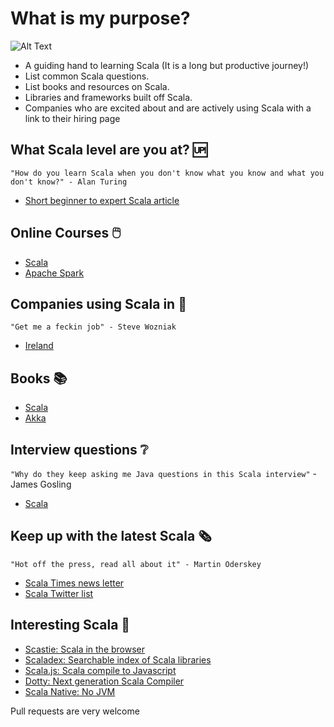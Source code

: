 
# What is my purpose?

![Alt Text](http://i.imgur.com/EdK1bag.gif)
* A guiding hand to learning Scala (It is a long but productive journey!)
* List common Scala questions.
* List books and resources on Scala.
* Libraries and frameworks built off Scala.
* Companies who are excited about and are actively using Scala with a link to their hiring page


## What Scala level are you at? 🆙
`"How do you learn Scala when you don't know what you know and what you don't know?" - Alan Turing`

* [Short beginner to expert Scala article](/articles/scala-level.md) 

## Online Courses 🖱️
* [Scala](/courses/scala.md)
* [Apache Spark](/courses/apache-spark.md)

## Companies using Scala in 👔
`"Get me a feckin job" - Steve Wozniak`

* [Ireland](/companies/ireland.md)

## Books 📚

* [Scala](/books/scala.md)
* [Akka](/books/akka.md)

## Interview questions ❔
`"Why do they keep asking me Java questions in this Scala interview"` - James Gosling

* [Scala](/questions/scala.md)

## Keep up with the latest Scala 🗞️
`"Hot off the press, read all about it" - Martin Oderskey`
 
 * [Scala Times news letter](http://scalatimes.com/)
 * [Scala Twitter list](https://twitter.com/ConorFennell/lists/scala)

## Interesting Scala 🤔

* [Scastie: Scala in the browser](https://scastie.scala-lang.org/)
* [Scaladex: Searchable index of Scala libraries](https://index.scala-lang.org/)
* [Scala.js: Scala compile to Javascript](https://www.scala-js.org/)
* [Dotty: Next generation Scala Compiler](http://dotty.epfl.ch/)
* [Scala Native: No JVM](http://www.scala-native.org/en/latest/)

Pull requests are very welcome